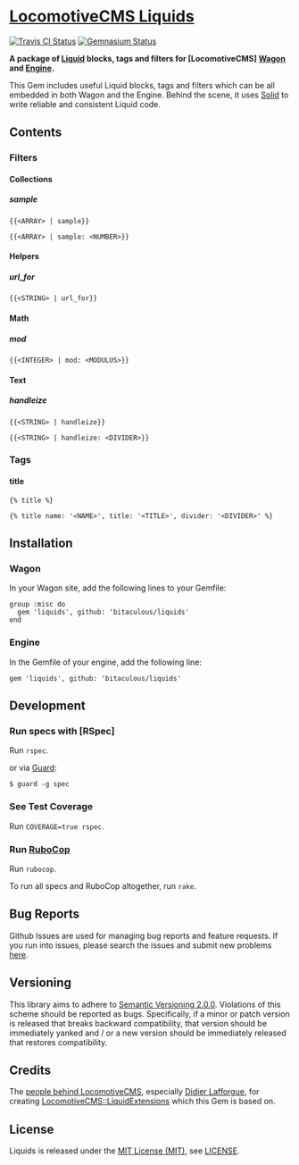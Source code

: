 [LocomotiveCMS Liquids]
=======================

[![Travis CI Status][Travis CI Status]][Travis CI]
[![Gemnasium Status][Gemnasium Status]][Gemnasium]

**A package of [Liquid] blocks, tags and filters for [LocomotiveCMS] [Wagon] and [Engine].**

This Gem includes useful Liquid blocks, tags and filters which can be all embedded in both Wagon and the Engine. Behind
the scene, it uses [Solid] to write reliable and consistent Liquid code.

Contents
--------

### Filters

#### Collections

##### sample

```
{{<ARRAY> | sample}}

{{<ARRAY> | sample: <NUMBER>}}
```

#### Helpers

##### url_for

```
{{<STRING> | url_for}}
```

#### Math

##### mod

```
{{<INTEGER> | mod: <MODULUS>}}
```

#### Text

##### handleize

```
{{<STRING> | handleize}}

{{<STRING> | handleize: <DIVIDER>}}
```

### Tags

#### title

```
{% title %}

{% title name: '<NAME>', title: '<TITLE>', divider: '<DIVIDER>' %}
```

Installation
------------

### Wagon

In your Wagon site, add the following lines to your Gemfile:

    group :misc do
      gem 'liquids', github: 'bitaculous/liquids'
    end

### Engine

In the Gemfile of your engine, add the following line:

    gem 'liquids', github: 'bitaculous/liquids'

Development
-----------

### Run specs with [RSpec]

Run `rspec`.

or via [Guard]:

```
$ guard -g spec
```

### See Test Coverage

Run `COVERAGE=true rspec`.

### Run [RuboCop]

Run `rubocop`.

To run all specs and RuboCop altogether, run `rake`.

Bug Reports
-----------

Github Issues are used for managing bug reports and feature requests. If you run into issues, please search the issues
and submit new problems [here].

Versioning
----------

This library aims to adhere to [Semantic Versioning 2.0.0]. Violations of this scheme should be reported as bugs.
Specifically, if a minor or patch version is released that breaks backward compatibility, that version should be
immediately yanked and / or a new version should be immediately released that restores compatibility.

Credits
-------

The [people behind LocomotiveCMS], especially [Didier Lafforgue], for creating [LocomotiveCMS::LiquidExtensions] which
this Gem is based on.

License
-------

Liquids is released under the [MIT License (MIT)], see [LICENSE].

[Didier Lafforgue]: https://github.com/did "Didier Lafforgue at GitHub"
[Engine]: https://github.com/locomotivecms/engine "The engine of LocomotiveCMS."
[Gemnasium]: https://gemnasium.com/bitaculous/locomotivecms-liquids "LocomotiveCMS Liquids at Gemnasium"
[Gemnasium Status]: https://img.shields.io/gemnasium/bitaculous/locomotivecms-liquids.svg?style=flat "Gemnasium Status"
[Guard]: http://guardgem.org "A command line tool to easily handle events on file system modifications."
[here]: https://github.com/bitaculous/locomotivecms-liquids/issues "Github Issues"
[LICENSE]: https://raw.githubusercontent.com/bitaculous/locomotivecms-liquids/master/LICENSE "License"
[Liquid]: http://liquidmarkup.org "Liquid Templating language"
[LocomotiveCMS Liquids]: https://bitaculous.github.io/locomotivecms-liquids/ "A package of Liquid blocks, tags and filters for LocomotiveCMS Wagon and Engine."
[LocomotiveCMS::LiquidExtensions]: https://github.com/locomotivecms/liquid_extensions "A list of misc Liquid tags and filters."
[MIT License (MIT)]: http://opensource.org/licenses/MIT "The MIT License (MIT)"
[people behind LocomotiveCMS]: https://github.com/orgs/locomotivecms/people "The people behind LocomotiveCMS"
[RuboCop]: https://github.com/bbatsov/rubocop "A Ruby static code analyzer, based on the community Ruby style guide."
[Semantic Versioning 2.0.0]: http://semver.org "Semantic Versioning 2.0.0"
[Solid]: https://github.com/tigerlily/solid "Helpers for easily creating custom Liquid tags and block."
[Travis CI]: https://travis-ci.org/bitaculous/locomotivecms-liquids "LocomotiveCMS Liquids at Travis CI"
[Travis CI Status]: https://img.shields.io/travis/bitaculous/locomotivecms-liquids.svg?style=flat "Travis CI Status"
[Wagon]: https://github.com/locomotivecms/wagon "The command line tool that let's you develop for Locomotive right on your local machine."